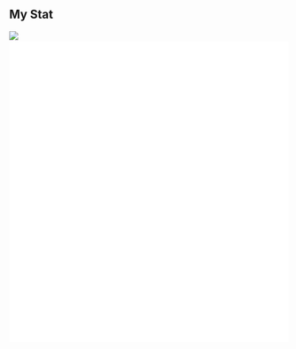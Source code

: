 ## My Stat
![](https://komarev.com/ghpvc/?username=un-ro&color=e01028&style=plastic)
![My metrics](github-metrics.svg)
